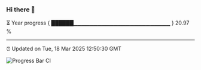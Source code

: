 ### Hi there 👋

⏳ Year progress { ██████▁▁▁▁▁▁▁▁▁▁▁▁▁▁▁▁▁▁▁▁▁▁▁▁ } 20.97 %

---

⏰ Updated on Tue, 18 Mar 2025 12:50:30 GMT

![Progress Bar CI](https://github.com/DhruviPatel157/GitHub-Actions-Demo/workflows/Progress%20Bar%20CI/badge.svg)
